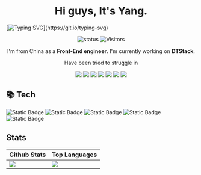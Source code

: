 <h1 align="center">
 Hi guys, It's Yang.
</h1>

[![Typing SVG](https://readme-typing-svg.herokuapp.com?font=Fira+Code&pause=1000&center=true&vCenter=true&width=600&separator=%3C&lines=console.log(%22hello+world%22);)](https://git.io/typing-svg)

<div align="center">

 ![status](https://img.shields.io/badge/status-up-brightgreen) 
![Visitors](https://api.visitorbadge.io/api/visitors?path=https%3A%2F%2Fgithub.com%2FmortalYoung&countColor=%232ccce4&style=flat)

</div>

<p align="center">I'm from China as a <strong>Front-End engineer</strong>. I'm currently working on <strong>DTStack</strong>.<p>
<p align="center">
 Have been tried to struggle in 
 <p align="center">
  <img src="https://img.shields.io/badge/UI Library-blue" />
  <img src="https://img.shields.io/badge/SaSS-blue" />
  <img src="https://img.shields.io/badge/Node.js-CLI devtool-blue" />
  <img src="https://img.shields.io/badge/Web IDE-blue" />
  <img src="https://img.shields.io/badge/MVC-blue" />
  <img src="https://img.shields.io/badge/FrontEnd Performance-blue" />
  <img src="https://img.shields.io/badge/devops-blue" />
 </p>
</p>


## 📚 Tech
![Static Badge](https://img.shields.io/badge/MacOS-blue)
![Static Badge](https://img.shields.io/badge/IDE-Plugin-blue)
![Static Badge](https://img.shields.io/badge/JavaScript-TypeScript-blue)
![Static Badge](https://img.shields.io/badge/Node.js-blue)
![Static Badge](https://img.shields.io/badge/React-blue)

## Stats
| Github Stats | Top Languages |
| --- | --- |
| <img align="center" src="https://github-readme-stats.vercel.app/api?username=mortalyoung&show_icons=true&theme=radical" /> |   <img align="center" src="https://github-readme-stats.vercel.app/api/top-langs/?username=mortalyoung&layout=compact&theme=radical" /> |
